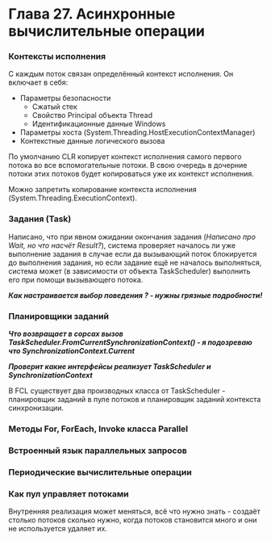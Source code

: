 # Глава 27. Асинхронные вычислительные операции

### Контексты исполнения

С каждым поток связан определённый контекст исполнения. Он включает в себя:

* Параметры безопасности
  * Сжатый стек
  * Свойство Principal объекта Thread
  * Идентификационные данные Windows
* Параметры хоста \(System.Threading.HostExecutionContextManager\)
* Контекстные данные логического вызова

По умолчанию CLR копирует контекст исполнения самого первого потока во все вспомогательные потоки. В свою очередь в дочерние потоки этих потоков будет копироваться уже их контекст исполнения.

Можно запретить копирование контекста исполнения \(System.Threading.ExecutionContext\).

### Задания \(Task\)

Написано, что при явном ожидании окончания задания \(_Написано про Wait, но что насчёт Result?_\), система проверяет началось ли уже выполнение задания в случае если да вызывающий поток блокируется до выполнения задания, но если задание ещё не началось выполняться, система может \(в зависимости от объекта TaskScheduler\) выполнить его при помощи вызывающего потока.

_**Как настраивается выбор поведения ? - нужны грязные подробности!**_

### Планировщики заданий

_**Что возвращает в сорсах вызов TaskScheduler.FromCurrentSynchronizationContext\(\) - я подозреваю что SynchronizationContext.Current**_

_**Проверит какие интерфейсы реализует TaskScheduler и SynchronizationContext**_

В FCL cуществует два производных класса от TaskScheduler - планировщик заданий в пуле потоков и планировщик заданий контекста синхронизации.

### Методы For, ForEach, Invoke класса Parallel

### Встроенный язык параллельных запросов

### Периодические вычислительные операции

### Как пул управляет потоками

Внутренняя реализация может меняться, всё что нужно знать - создаёт столько потоков сколько нужно, когда потоков становится много и они не используется удаляет их.

